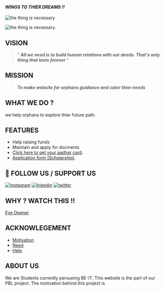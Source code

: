 ####  **_WINGS TO THIER DREAMS !!_**


![the thing is necessary](https://en-media.thebetterindia.com/uploads/2017/01/garima-5-1.jpg)

![the thing is necessary](https://cdn-benpo.nitrocdn.com/tAzdXLshBhKfEEMFyaqBLclxwChIpeXf/assets/static/optimized/rev-aaa7727/wp-content/uploads/2018/09/Untitled-design-7.png).

## VISION 

> " **_All we need is to build human relations with our deeds. That's only thing that lasts forever_** "


## MISSION 

 > _**To make website for orphans guidance and cater thier needs**_


## WHAT WE DO ?
we help orphans to explore thier future path.


## FEATURES

- Help raising funds
- Maintain and apply for docments 
- [Click here to get your aadhar card](https://uidai.gov.in/).
- [Application form (Scholarship)](https://forms.gle/JntHh2D77E8AxJcC7).


## 🔗  FOLLOW US / SUPPORT US 
[![Instagram](https://img.shields.io/badge/Instagram-000?style=for-the-badge&logo=ko-fi&logoColor=white)](https://www.instagram.com/om_5001_/)
[![linkedin](https://img.shields.io/badge/linkedin-0A66C2?style=for-the-badge&logo=linkedin&logoColor=white)](https://www.linkedin.com/)
[![twitter](https://img.shields.io/badge/twitter-1DA1F2?style=for-the-badge&logo=twitter&logoColor=white)](https://twitter.com/)


## WHY ? WATCH THIS !!

[Eye Opener](https://youtu.be/f5mqlFPO_I8)


## ACKNOWLEGEMENT

 - [Motivation](https://www.cry.org/)
 - [Need ](https://www.globalgiving.org/projects/help-an-orphan-in-india-receive-an-education/#:~:text=Poor%20or%20orphaned%20children%20are,be%20forced%20into%20bonded%20labor.)
 - [Help](https://bulldogjob.com/news/449-how-to-write-a-good-readme-for-your-github-project)

## ABOUT US

We are Students currently persueing BE-IT. This website is the part of our PBL project. The motivation behind this project is   





